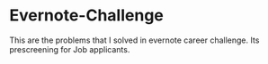 Evernote-Challenge
==================
This are the problems that I solved in evernote career challenge. Its prescreening for Job applicants.
